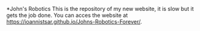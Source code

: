 *John's Robotics
This is the repository of my new website, it is slow but it gets the job done.
You can acces the website at  https://ioannistsar.github.io/Johns-Robotics-Forever/.
